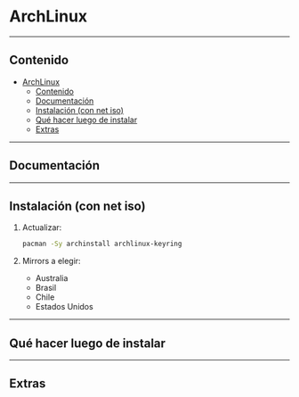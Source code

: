 # ArchLinux

---

## Contenido

- [ArchLinux](#archlinux)
  - [Contenido](#contenido)
  - [Documentación](#documentación)
  - [Instalación (con net iso)](#instalación-con-net-iso)
  - [Qué hacer luego de instalar](#qué-hacer-luego-de-instalar)
  - [Extras](#extras)

---

## Documentación

---

## Instalación (con net iso)

1. Actualizar:

    ```sh
    pacman -Sy archinstall archlinux-keyring
    ```

2. Mirrors a elegir:

     - Australia
     - Brasil
     - Chile
     - Estados Unidos

---

## Qué hacer luego de instalar

---

## Extras
